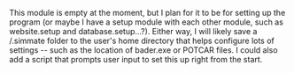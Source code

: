 This module is empty at the moment, but I plan for it to be for setting up the program (or maybe I have a setup module with each other module, such as website.setup and database.setup...?). Either way, I will likely save a /.simmate folder to the user's home directory that helps configure lots of settings -- such as the location of bader.exe or POTCAR files. I could also add a script that prompts user input to set this up right from the start.